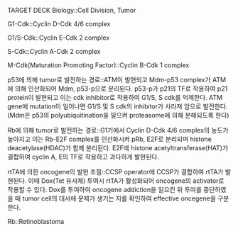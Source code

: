 TARGET DECK
Biology::Cell Division, Tumor


G1-Cdk::Cyclin D-Cdk 4/6 complex
<!--ID: 1716726597434-->

G1/S-Cdk::Cyclin E-Cdk 2 complex
<!--ID: 1716726597441-->

S-Cdk::Cyclin A-Cdk 2 complex
<!--ID: 1716726597448-->

M-Cdk(Maturation Promoting Factor)::Cyclin B-Cdk 1 complex
<!--ID: 1716726597455-->

p53에 의해 tumor로 발전하는 경로::ATM이 발현되고 Mdm-p53 complex가 ATM에 의해 인산화되어 Mdm, p53-p으로 분리된다. p53-p가 p21의 TF로 작용하여 p21 protein이 발현되고 이는 cdk inhibitor로 작용하여 G1/S, S cdk를 억제한다. ATM gene에 mutation이 일어나면 G1/S 및 S cdk의 inhibitor가 사라져 암으로 발전한다. (Mdm은 p53의 polyubiquitination을 일으켜 proteasome에 의해 분해되도록 한다)
<!--ID: 1716726986111-->

Rb에 의해 tumor로 발전하는 경로::G1기에서 Cyclin D-Cdk 4/6 complex의 농도가 높아지고 이는 Rb-E2F complex를 인산화시켜 pRb, E2F로 분리되며 histone deacetylase(HDAC)가 함께 분리된다. E2F에 histone acetyltransferase(HAT)가 결합하여 cyclin A, E의 TF로 작용하고 과다하게 발현된다.
<!--ID: 1716726986131-->

rtTA에 의한 oncogene의 발현 조절::CCSP operator에 CCSP가 결합하여 rtTA가 발현된다. 이때 Dox(Tet 유사체) 투여시 rtTA가 활성화되어 oncogene의 activator로 작용할 수 있다. Dox를 투여하여 oncogene addiction을 일으킨 뒤 투여를 중단하였을 때 tumor cell의 대사에 문제가 생기는 지를 확인하여 effective oncegene을 구분한다.
<!--ID: 1716727395606-->

Rb::Retinoblastoma
<!--ID: 1716727395615-->
